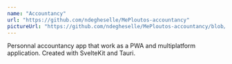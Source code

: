 ```yaml
---
name: "Accountancy"
url: "https://github.com/ndegheselle/MePloutos-accountancy"
pictureUrl: "https://github.com/ndegheselle/MePloutos-accountancy/blob/main/_images/screenshoot-1.png?raw=true"
---
```


Personnal accountancy app that work as a PWA and multiplatform application. Created with SvelteKit and Tauri.